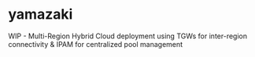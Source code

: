 # yamazaki

WIP - Multi-Region Hybrid Cloud deployment using TGWs for inter-region connectivity & IPAM for centralized pool management
